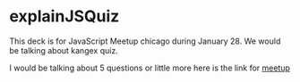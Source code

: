 explainJSQuiz
=============

This deck is for JavaScript Meetup chicago during January 28.
We would be talking about kangex quiz.

I would be talking about 5 questions or little more
here is the link for [meetup](http://www.meetup.com/js-chi/events/155133392/)
